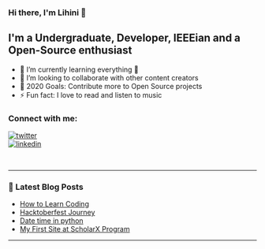 ### Hi there, I'm Lihini 👋

## I'm a Undergraduate, Developer, IEEEian and a Open-Source enthusiast

- 🌱 I’m currently learning everything 🤣
- 👯 I’m looking to collaborate with other content creators
- 🥅 2020 Goals: Contribute more to Open Source projects
- ⚡ Fun fact: I love to read and listen to music

### Connect with me:

[![twitter](https://img.shields.io/badge/-@NisanalaLihini-313131?style=flat-square&labelColor=313131&logo=twitter&logoColor=white&color=313131)](https://twitter.com/NisansalaLihini)  
[![linkedin](https://img.shields.io/badge/-Lihini_Nisansala-313131?style=flat-square&labelColor=313131&logo=LinkedIn&logoColor=white&color=313131)](https://www.linkedin.com/in/lihininisansala/)

<br />

---

### 📕 Latest Blog Posts

<!-- BLOG-POST-LIST:START -->
- [How to Learn Coding](https://medium.com/@lihininisansala95/how-to-learn-coding-f26bce37b817)
- [Hacktoberfest Journey](https://lihininisansala.medium.com/what-i-learned-from-hacktoberfest-ca9d24665536)
- [Date time in python](https://lihininisansala.medium.com/how-to-work-with-datetime-module-in-python-d9cc480d917d)
- [My First Site at ScholarX Program](https://lihininisansala.medium.com/my-first-site-at-scholarx-program-f15490893343)
<!-- BLOG-POST-LIST:END -->

---
